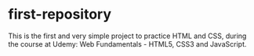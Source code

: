 # first-repository
This is the first and very simple project to practice HTML and CSS, during the course at Udemy: Web Fundamentals - HTML5, CSS3 and JavaScript.
